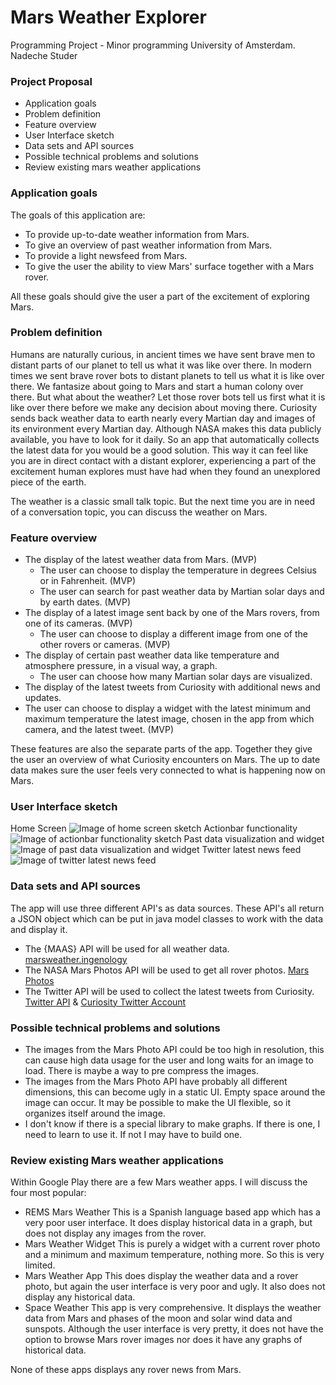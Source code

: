 # Mars Weather Explorer
Programming Project - Minor programming University of Amsterdam.
Nadeche Studer

### Project Proposal

- Application goals
- Problem definition
- Feature overview
- User Interface sketch
- Data sets and API sources
- Possible technical problems and solutions
- Review existing mars weather applications

### Application goals
The goals of this application are:
- To provide up-to-date weather information from Mars.
- To give an overview of past weather information from Mars.
- To provide a light newsfeed from Mars.
- To give the user the ability to view Mars' surface together with a Mars rover.

All these goals should give the user a part of the excitement of exploring Mars. 

### Problem definition
Humans are naturally curious, in ancient times we have sent brave men to distant parts of our planet to tell us what it was like over there. In modern times we sent brave rover bots to distant planets to tell us what it is like over there. We fantasize about going to Mars and start a human colony over there. But what about the weather? Let those rover bots tell us first what it is like over there before we make any decision about moving there. 
Curiosity sends back weather data to earth nearly every Martian day and images of its environment every Martian day. Although NASA makes this data publicly available, you have to look for it daily. So an app that automatically collects the latest data for you would be a good solution. This way it can feel like you are in direct contact with a distant explorer, experiencing a part of the excitement human explores must have had when they found an unexplored piece of the earth.

The weather is a classic small talk topic. But the next time you are in need of a conversation topic, you can discuss the weather on Mars.
### Feature overview
- The display of the latest weather data from Mars. (MVP)
	- The user can choose to display the temperature in degrees Celsius or in Fahrenheit. (MVP)
	- The user can search for past weather data by Martian solar days and by earth dates. (MVP)
- The display of a latest image sent back by one of the Mars rovers, from one of its cameras. (MVP)
	- The user can choose to display a different image from one of the other rovers or cameras. (MVP)
- The display of certain past weather data like temperature and atmosphere pressure, in a visual way, a graph. 
	- The user can choose how many Martian solar days are visualized. 
- The display of the latest tweets from Curiosity with additional news and updates.
- The user can choose to display a widget with the latest minimum and maximum temperature the latest image, chosen in the app from which camera, and the latest tweet. (MVP)

These features are also the separate parts of the app. Together they give the user an overview of what Curiosity encounters on Mars. The up to date data makes sure the user feels very connected to what is happening now on Mars. 
### User Interface sketch
Home Screen
![Image of home screen sketch](doc/sketch_homescreen.jpg)
Actionbar functionality
![Image of actionbar functionality sketch](doc/sketch_actionbar_functionality.jpg)
Past data visualization and widget
![Image of past data visualization and widget](doc/sketch_past_datavisualisation-widget.jpg)
Twitter latest news feed
![Image of twitter latest news feed](doc/sketch_twitter_news.jpg)
### Data sets and API sources
The app will use three different API's as data sources. These API's all return a JSON object which can be put in java model classes to work with the data and display it. 
- The {MAAS} API will be used for all weather data. [marsweather.ingenology](http://marsweather.ingenology.com/)
- The NASA Mars Photos API will be used to get all rover photos. [Mars Photos](https://api.nasa.gov/api.html#MarsPhotos)
- The Twitter API will be used to collect the latest tweets from Curiosity. [Twitter API](https://dev.twitter.com/rest/public) & [Curiosity Twitter Account](https://twitter.com/marscuriosity)

### Possible technical problems and solutions
- The images from the Mars Photo API could be too high in resolution, this can cause high data usage for the user and long waits for an image to load. There is maybe a way to pre compress the images.
- The images from the Mars Photo API have probably all different dimensions, this can become ugly in a static UI. Empty space around the image can occur. It may be possible to make the UI flexible, so it organizes itself around the image. 
- I don't know if there is a special library to make graphs. If there is one, I need to learn to use it. If not I may have to build one.

### Review existing Mars weather applications
Within Google Play there are a few Mars weather apps. I will discuss the four most popular:
- REMS Mars Weather
	This is a Spanish language based app which has a very poor user interface. It does display historical data in a graph, but does not display any images from the rover.
- Mars Weather Widget
	This is purely a widget with a current rover photo and a minimum and maximum temperature, nothing more. So this is very limited.
- Mars Weather App
	This does display the weather data and a rover photo, but again the user interface is very poor and ugly. It also does not display any historical data.
- Space Weather
	This app is very comprehensive. It displays the weather data from Mars and phases of the moon and solar wind data and sunspots. Although the user interface is very pretty, it does not have the option to browse Mars rover images nor does it have any graphs of historical data.

None of these apps displays any rover news from Mars.
